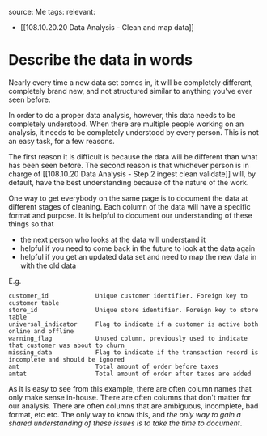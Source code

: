 source: Me
tags: 
relevant: 
- [[108.10.20.20 Data Analysis - Clean and map data]]

# Describe the data in words

Nearly every time a new data set comes in, it will be completely different, completely brand new, and not structured similar to anything you've ever seen before.

In order to do a proper data analysis, however, this data needs to be completely understood. When there are multiple people working on an analysis, it needs to be completely understood by every person. This is not an easy task, for a few reasons.

The first reason it is difficult is because the data will be different than what has been seen before. The second reason is that whichever person is in charge of [[108.10.20 Data Analysis - Step 2 ingest clean validate]] will, by default, have the best understanding because of the nature of the work.

One way to get everybody on the same page is to document the data at different stages of cleaning. Each column of the data will have a specific format and purpose. It is helpful to document our understanding of these things so that
- the next person who looks at the data will understand it
- helpful if you need to come back in the future to look at the data again
- helpful if you get an updated data set and need to map the new data in with the old data

E.g.
```
customer_id				Unique customer identifier. Foreign key to customer table
store_id				Unique store identifier. Foreign key to store table
universal_indicator		Flag to indicate if a customer is active both online and offline
warning_flag			Unused column, previously used to indicate that customer was about to churn
missing_data			Flag to indicate if the transaction record is incomplete and should be ignored
amt						Total amount of order before taxes
amtat					Total amount of order after taxes are added
```

As it is easy to see from this example, there are often column names that only make sense in-house. There are often columns that don't matter for our analysis. There are often columns that are ambiguous, incomplete, bad format, etc etc. The only way to know this, and _the only way to gain a shared understanding of these issues is to take the time to document_.
